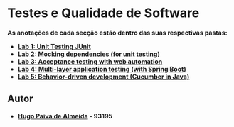 # Testes e Qualidade de Software

**As anotações de cada secção estão dentro das suas respectivas pastas:**

-   [**Lab 1: Unit Testing JUnit**](./lab1) 
-   [**Lab 2: Mocking dependencies (for unit testing)**](./lab2) 
-   [**Lab 3: Acceptance testing with web automation**](./lab3) 
-   [**Lab 4: Multi-layer application testing (with Spring Boot)**](./lab4) 
-   [**Lab 5: Behavior-driven development (Cucumber in Java)**](./lab5)



## Autor

 - **[Hugo Paiva de Almeida](https://github.com/hugofpaiva) - 93195**
